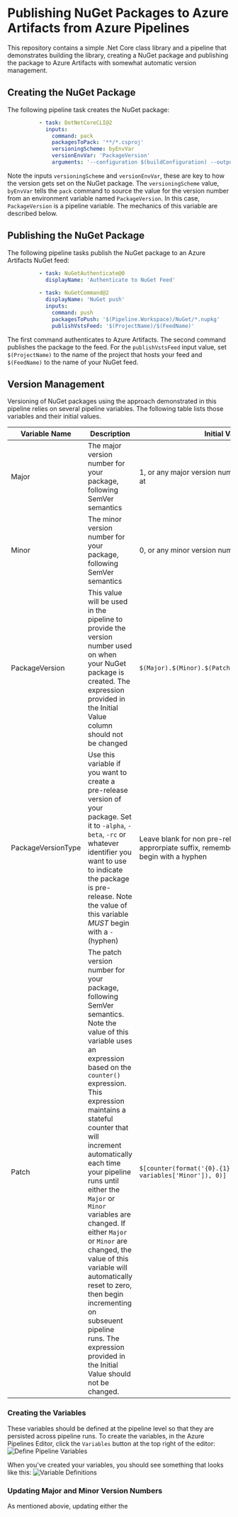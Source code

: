 # Publishing NuGet Packages to Azure Artifacts from Azure Pipelines

This repository contains a simple .Net Core class library and a pipeline that demonstrates building the library, creating a NuGet package and publishing the package to Azure Artifacts with somewhat automatic version management.

## Creating the NuGet Package
The following pipeline task creates the NuGet package:

``` yaml
          - task: DotNetCoreCLI@2
            inputs:
              command: pack
              packagesToPack: '**/*.csproj'
              versioningScheme: byEnvVar
              versionEnvVar: 'PackageVersion'
              arguments: '--configuration $(buildConfiguration) --output $(Build.ArtifactStagingDirectory)
```
Note the inputs `versioningScheme` and `versionEnvVar`, these are key to how the version gets set on the NuGet package.  The `versioningScheme` value, `byEnvVar` tells the `pack` command to source the value for the version number from an environment variable named `PackageVersion`.  In this case, `PackageVersion` is a pipeline variable.  The mechanics of this variable are described below.

## Publishing the NuGet Package
The following pipeline tasks publish the NuGet package to an Azure Artifacts NuGet feed:

``` yaml
          - task: NuGetAuthenticate@0
            displayName: 'Authenticate to NuGet Feed'
          
          - task: NuGetCommand@2
            displayName: 'NuGet push'
            inputs:
              command: push
              packagesToPush: '$(Pipeline.Workspace)/NuGet/*.nupkg'
              publishVstsFeed: '$(ProjectName)/$(FeedName)'
```

The first command authenticates to Azure Artifacts.  The second command publishes the package to the feed.  For the `publishVstsFeed` input value, set `$(ProjectName)` to the name of the project that hosts your feed and `$(FeedName)` to the name of your NuGet feed.

## Version Management
Versioning of NuGet packages using the approach demonstrated in this pipeline relies on several pipeline variables.  The following table lists those variables and their initial values.

|Variable Name|Description|Initial Value|
--------------|-----------|-------------|
|Major|The major version number for your package, following SemVer semantics|1, or any major version number you wish to begin at|
|Minor|The minor version number for your package, following SemVer semantics|0, or any minor version number you wish to start at|
|PackageVersion|This value will be used in the pipeline to provide the version number used on when your NuGet package is created.  The expression provided in the Initial Value column should not be changed|`$(Major).$(Minor).$(Patch)$(PackageVersionType)`|
|PackageVersionType|Use this variable if you want to create a pre-release version of your package.  Set it to `-alpha`, `-beta`, `-rc` or whatever identifier you want to use to indicate the package is pre-release.  Note the value of this variable *MUST* begin with a `-` (hyphen)|Leave blank for non pre-release, otherwise set the approrpiate suffix, remembering the value must begin with a hyphen|
|Patch|The patch version number for your package, following SemVer semantics.  Note the value of this variable uses an expression based on the `counter()` expression.  This expression maintains a stateful counter that will increment automatically each time your pipeline runs until either the `Major` or `Minor` variables are changed.  If either `Major` or `Minor` are changed, the value of this variable will automatically reset to zero, then begin incrementing on subseuent pipeline runs.  The expression provided in the Initial Value should not be changed.|`$[counter(format('{0}.{1}', variables['Major'], variables['Minor']), 0)]`

### Creating the Variables
These variables should be defined at the pipeline level so that they are persisted across pipeline runs.  To create the variables, in the Azure Pipelines Editor, click the `Variables` button at the top right of the editor:
![Define Pipeline Variables](images/define-variables.png "Define variables")

When you've created your variables, you should see something that looks like this:
![Variable Definitions](images/variables-defined.png)

### Updating Major and Minor Version Numbers

As mentioned abovie, updating either the 